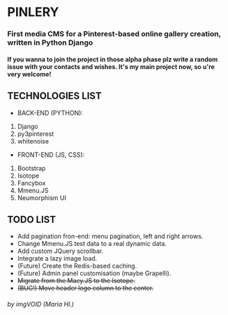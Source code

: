 # PINLERY 
### First media CMS for a Pinterest-based online gallery creation, written in Python Django
#### If you wanna to join the project in those alpha phase plz write a random issue with your contacts and wishes. It's my main project now, so u're very welcome!
## TECHNOLOGIES LIST
* BACK-END (PYTHON):
1. Django
2. py3pinterest
3. whitenoise
* FRONT-END (JS, CSS):
1. Bootstrap
2. Isotope
3. Fancybox
4. Mmenu.JS
5. Neumorphism UI

## TODO LIST
* Add pagination fron-end: menu pagination, left and right arrows.
* Change Mmenu.JS test data to a real dynamic data.
* Add custom JQuery scrollbar.
* Integrate a lazy image load.
* (Future) Create the Redis-based caching.
* (Future) Admin panel customisation (maybe Grapelli).
* ~~Migrate from the Macy.JS to the Isotope.~~
* ~~(BUG!) Move header logo column to the center.~~

###### by imgVOID (Maria Hl.)